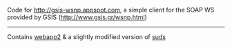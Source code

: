 Code for http://gsis-wsnp.appspot.com, a simple client for the SOAP WS provided by GSIS (http://www.gsis.gr/wsnp.html)

---
Contains [webapp2](http://webapp-improved.appspot.com) & a slightly modified version of [suds](https://fedorahosted.org/suds)
